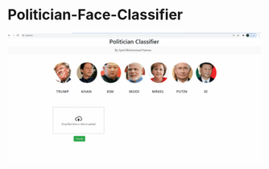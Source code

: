 # Politician-Face-Classifier
 <img src="https://github.com/SyedMuhammadHamza/Politician-Face-Classifier/blob/main/UI_Snapshot.gif"/>
